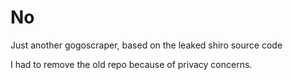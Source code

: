 # No
Just another gogoscraper, based on the leaked shiro source code

I had to remove the old repo because of privacy concerns.